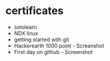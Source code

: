 # certificates
* sololearn
* NDX linux
* getting started with git 
* Hackerearth 1000 point - Screanshot
* First day on github - Screenshot
